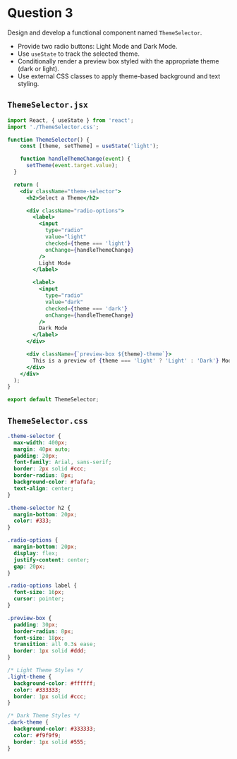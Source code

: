 # Question 3

Design and develop a functional component named `ThemeSelector`. 
* Provide two radio buttons: Light Mode and Dark Mode. 
* Use `useState` to track the selected theme. 
* Conditionally render a preview box styled with the appropriate theme (dark or light). 
* Use external CSS classes to apply theme-based background and text styling.

## `ThemeSelector.jsx`

```jsx
import React, { useState } from 'react';
import './ThemeSelector.css';

function ThemeSelector() {
	const [theme, setTheme] = useState('light');

	function handleThemeChange(event) {
      setTheme(event.target.value);
  }

  return (
    <div className="theme-selector">
      <h2>Select a Theme</h2>

      <div className="radio-options">
        <label>
          <input
            type="radio"
            value="light"
            checked={theme === 'light'}
            onChange={handleThemeChange}
          />
          Light Mode
        </label>

        <label>
          <input
            type="radio"
            value="dark"
            checked={theme === 'dark'}
            onChange={handleThemeChange}
          />
          Dark Mode
        </label>
      </div>

      <div className={`preview-box ${theme}-theme`}>
        This is a preview of {theme === 'light' ? 'Light' : 'Dark'} Mode.
      </div>
    </div>
  );
}

export default ThemeSelector;
```


## `ThemeSelector.css`

```css
.theme-selector {
  max-width: 400px;
  margin: 40px auto;
  padding: 20px;
  font-family: Arial, sans-serif;
  border: 2px solid #ccc;
  border-radius: 8px;
  background-color: #fafafa;
  text-align: center;
}

.theme-selector h2 {
  margin-bottom: 20px;
  color: #333;
}

.radio-options {
  margin-bottom: 20px;
  display: flex;
  justify-content: center;
  gap: 20px;
}

.radio-options label {
  font-size: 16px;
  cursor: pointer;
}

.preview-box {
  padding: 30px;
  border-radius: 8px;
  font-size: 18px;
  transition: all 0.3s ease;
  border: 1px solid #ddd;
}

/* Light Theme Styles */
.light-theme {
  background-color: #ffffff;
  color: #333333;
  border: 1px solid #ccc;
}

/* Dark Theme Styles */
.dark-theme {
  background-color: #333333;
  color: #f9f9f9;
  border: 1px solid #555;
}
```

